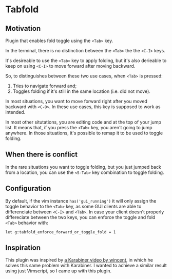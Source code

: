 # Tabfold

## Motivation

Plugin that enables fold toggle using the `<Tab>` key.

In the terminal, there is no distinction between the `<Tab>` the the `<C-I>` keys.

It's desireable to use the `<Tab>` key to apply folding, but it's also derieable to keep on
using `<C-I>` to move forward after moving backward.

So, to distinguishes between these two use cases, when `<Tab>` is pressed:

1. Tries to navigate forward and;
2. Toggles folding if it's still in the same location (i.e. did not move).

In most situations, you want to move forward right after you moved backward with `<C-O>`. In these
use cases, this key is supposed to work as intended.

In most other situtations, you are editing code and at the top of your jump list. It means that, if you
press the `<Tab>` key, you aren't going to jump anywhere. In those situations, it's possible to remap it
to be used to toggle folding.

## When there is conflict

In the rare situations you want to toggle folding, but you just jumped back from a location, you can use the
`<S-Tab>` key combination to toggle folding.

## Configuration

By default, if the vim instance `has('gui_running')` it will only assign the toggle behavior to the `<Tab>` key, as some GUI clients are able to differenciate between `<C-I>` and `<Tab>`. In case your client doesn't properly differeciate between the two keys, you can enforce the toggle and fold `<Tab>` behavior with:

```
let g:tabfold_enforce_forward_or_toggle_fold = 1
```

## Inspiration

This plugin was inspired by [a Karabiner video by wincent](https://www.youtube.com/watch?v=YnLL9kUrWk0), in which he solves this same problem with Karabiner.
I wanted to achieve a similar result using just Vimscript, so I came up with this plugin.
